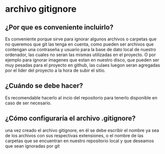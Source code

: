# **archivo gitignore**

## ¿Por que es conveniente incluirlo? 

Es conveniente porque sirve para ignorar algunos archivos o carpetas que no queremos que git las tenga en cuenta, como pueden ser archivos que contengan una contraseña y usuario para la base de dato local de nuestro ordenador, las cuales no seran las mismas utilizadas en el proyecto. O por ejemplo para ignorar imagenes que estan en nuestro disco, que pueden ser muy pesadas para el proyecto en github, las culaes luegon seran agregadas por el lider del proyecto a la hora de subir el sitio.

## ¿Cuándo se debe hacer?

Es recomendable hacerlo al incio del repositorio para tenerlo disponible en caso de ser necesario. 

## ¿Cómo configuraría el archivo .gitignore? 

una vez creado el archivo gitignore, en él se debe escribir el nombre ya sea de los archivos con sus respectivas extensiones, o el nombre de las carpetas que se encuentran en nuestro repositorio local y que deseamos que sean ignoradas por git
